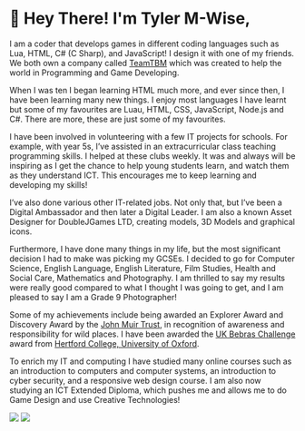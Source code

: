 # 👋 Hey There! I'm Tyler M-Wise,
I am a coder that develops games in different coding languages such as Lua, HTML, C# (C Sharp), and JavaScript! I design it with one of my friends. We both own a company called [TeamTBM](https://teamtbm.org/) which was created to help the world in Programming and Game Developing.  

When I was ten I began learning HTML much more, and ever since then, I have been learning many new things. I enjoy most languages I have learnt but some of my favourites are Luau, HTML, CSS, JavaScript, Node.js and C#. There are more, these are just some of my favourites.  

I have been involved in volunteering with a few IT projects for schools. For example, with year 5s, I’ve assisted in an extracurricular class teaching programming skills. I helped at these clubs weekly. It was and always will be inspiring as I get the chance to help young students learn, and watch them as they understand ICT. This encourages me to keep learning and developing my skills!  

I’ve also done various other IT-related jobs. Not only that, but I’ve been a Digital Ambassador and then later a Digital Leader. I am also a known Asset Designer for DoubleJGames LTD, creating models, 3D Models and graphical icons.  

Furthermore, I have done many things in my life, but the most significant decision I had to make was picking my GCSEs. I decided to go for Computer Science, English Language, English Literature, Film Studies, Health and Social Care, Mathematics and Photography. I am thrilled to say my results were really good compared to what I thought I was going to get, and I am pleased to say I am a Grade 9 Photographer!  

Some of my achievements include being awarded an Explorer Award and Discovery Award by the [John Muir Trust](https://www.johnmuirtrust.org/john-muir-award), in recognition of awareness and responsibility for wild places. I have been awarded the [UK Bebras Challenge](https://www.bebras.uk/) award from [Hertford College, University of Oxford](https://www.hertford.ox.ac.uk/).  

To enrich my IT and computing I have studied many online courses such as an introduction to computers and computer systems, an introduction to cyber security, and a responsive web design course. I am also now studying an ICT Extended Diploma, which pushes me and allows me to do Game Design and use Creative Technologies!

<img src="https://github-readme-stats.vercel.app/api?username=tylermwise&show_icons=true&theme=dark">
<img src="https://github-readme-stats.vercel.app/api/top-langs/?username=tylermwise&theme=dark">
